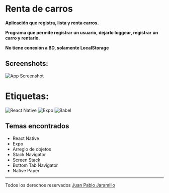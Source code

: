 # Renta de carros

**Aplicación que registra, lista y renta carros.**

**Programa que permite registrar un usuario, dejarlo loggear, registrar un carro y rentarlo.**

**No tiene conexión a BD, solamente LocalStorage**

## Screenshots:
![App Screenshot](https://scontent.feoh3-1.fna.fbcdn.net/v/t1.15752-9/341970857_782018786543114_3257369465821965739_n.png?_nc_cat=101&ccb=1-7&_nc_sid=ae9488&_nc_eui2=AeFS6nKxr5NmBxZKceAJ4uoCZtND0uDz0o1m00PS4PPSjSoYo0oNiyY3KEkpJoh_YvVeISBVYXtepDuODh7YfNZR&_nc_ohc=PBcIWuitmWkAX-xiZUz&_nc_ht=scontent.feoh3-1.fna&oh=03_AdTAtKWFPvfk5TqZexcWtgiwKrgr3EDGYJk605-BXpgq9g&oe=64A8E689)

# Etiquetas: 	
![React Native](https://img.shields.io/badge/react_native-%2320232a.svg?style=for-the-badge&logo=react&logoColor=%2361DAFB)
![Expo](https://img.shields.io/badge/expo-1C1E24?style=for-the-badge&logo=expo&logoColor=#D04A37)
![Babel](https://img.shields.io/badge/Babel-F9DC3e?style=for-the-badge&logo=babel&logoColor=black)

 ## Temas encontrados
 * React Native
 * Expo
 * Arreglo de objetos
 * Stack Navigator
 * Screen Stack
 * Bottom Tab Navigator
 * Native Paper
 * *** 
Todos los derechos reservados [Juan Pablo Jaramillo](https://github.com/HotSauce96)


